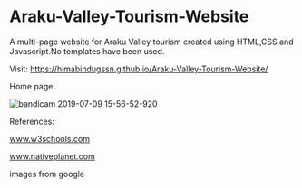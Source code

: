 # Araku-Valley-Tourism-Website
A  multi-page website for Araku Valley tourism created using HTML,CSS and Javascript.No templates have been used.

Visit:
https://himabindugssn.github.io/Araku-Valley-Tourism-Website/


 Home page:
 
 
 ![bandicam 2019-07-09 15-56-52-920](https://user-images.githubusercontent.com/47247696/60882901-6e282780-a266-11e9-862d-88768cb185ad.jpg)
 

 References:
 
  www.w3schools.com
  
  www.nativeplanet.com
  
 images from google



